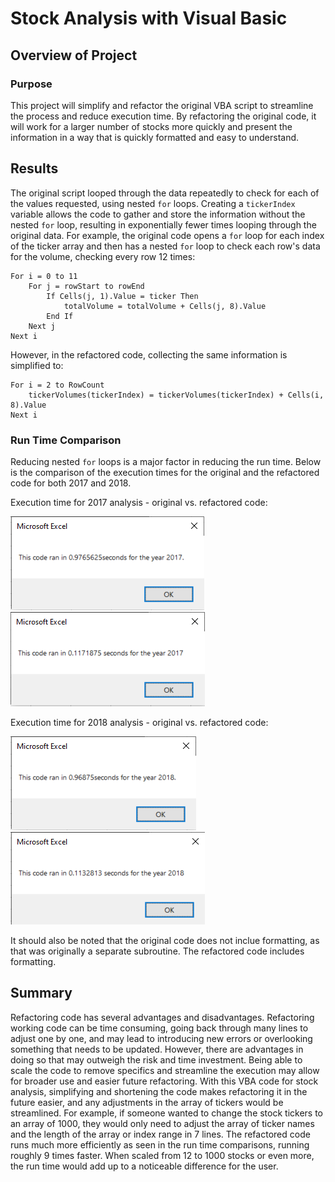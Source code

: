 # Stock Analysis with Visual Basic

## Overview of Project

### Purpose

This project will simplify and refactor the original VBA script to streamline the process and reduce execution time. By refactoring the original code, it will work for a larger number of stocks more quickly and present the information in a way that is quickly formatted and easy to understand.

## Results

The original script looped through the data repeatedly to check for each of the values requested, using nested `for` loops. Creating a `tickerIndex` variable allows the code to gather and store the information without the nested `for` loop, resulting in exponentially fewer times looping through the original data. For example, the original code opens a `for` loop for each index of the ticker array and then has a nested `for` loop to check each row's data for the volume, checking every row 12 times:

```
For i = 0 to 11
	For j = rowStart to rowEnd
		If Cells(j, 1).Value = ticker Then
			totalVolume = totalVolume + Cells(j, 8).Value
		End If
	Next j
Next i
```

However, in the refactored code, collecting the same information is simplified to:
```
For i = 2 to RowCount
	tickerVolumes(tickerIndex) = tickerVolumes(tickerIndex) + Cells(i, 8).Value
Next i
```

### Run Time Comparison

Reducing nested `for` loops is a major factor in reducing the run time. Below is the comparison of the execution times for the original and the refactored code for both 2017 and 2018. 

Execution time for 2017 analysis - original vs. refactored code:

![Alt Text](https://github.com/lyanneagger/stock-analysis/blob/main/Resources/VBA_Challenge_2017_v1.png)
![Alt Text](https://github.com/lyanneagger/stock-analysis/blob/main/Resources/VBA_Challenge_2017.png)

Execution time for 2018 analysis - original vs. refactored code:

![Alt Text](https://github.com/lyanneagger/stock-analysis/blob/main/Resources/VBA_Challenge_2018_v1.png)
![Alt Text](https://github.com/lyanneagger/stock-analysis/blob/main/Resources/VBA_Challenge_2018.png)

It should also be noted that the original code does not inclue formatting, as that was originally a separate subroutine. The refactored code includes formatting.

## Summary

Refactoring code has several advantages and disadvantages. Refactoring working code can be time consuming, going back through many lines to adjust one by one, and may lead to introducing new errors or overlooking something that needs to be updated. However, there are advantages in doing so that may outweigh the risk and time investment. Being able to scale the code to remove specifics and streamline the execution may allow for broader use and easier future refactoring. With this VBA code for stock analysis, simplifying and shortening the code makes refactoring it in the future easier, and any adjustments in the array of tickers would be streamlined. For example, if someone wanted to change the stock tickers to an array of 1000, they would only need to adjust the array of ticker names and the length of the array or index range in  7 lines. The refactored code runs much more efficiently as seen in the run time comparisons, running roughly 9 times faster. When scaled from 12 to 1000 stocks or even more, the run time would add up to a noticeable difference for the user.
